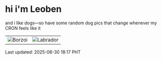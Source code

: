 # hi i'm Leoben

and i like dogs—so have some random dog pics that change whenever my CRON feels like it

|  |  |
|--------|----------|
| ![Borzoi](https://random-dog-vercel.vercel.app/api/random-borzoi?v=1756549033) | ![Labrador](https://random-dog-vercel.vercel.app/api/random-labrador?v=1756549033) |

Last updated: 2025-08-30 18:17 PHT
